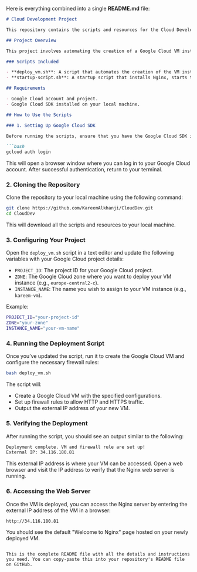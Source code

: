 Here is everything combined into a single **README.md** file:

```markdown
# Cloud Development Project

This repository contains the scripts and resources for the Cloud Development project.

## Project Overview

This project involves automating the creation of a Google Cloud VM instance, configuring firewall rules, and deploying a simple web server using Nginx. The VM is configured using a startup script that automatically installs and runs Nginx.

### Scripts Included

- **deploy_vm.sh**: A script that automates the creation of the VM instance on Google Cloud with the necessary configurations.
- **startup-script.sh**: A startup script that installs Nginx, starts the service, and ensures it starts automatically on boot.

## Requirements

- Google Cloud account and project.
- Google Cloud SDK installed on your local machine.

## How to Use the Scripts

### 1. Setting Up Google Cloud SDK

Before running the scripts, ensure that you have the Google Cloud SDK installed and authenticated. To authenticate, run the following command:

```bash
gcloud auth login
```

This will open a browser window where you can log in to your Google Cloud account. After successful authentication, return to your terminal.

### 2. Cloning the Repository

Clone the repository to your local machine using the following command:

```bash
git clone https://github.com/KareemAlkhanji/CloudDev.git
cd CloudDev
```

This will download all the scripts and resources to your local machine.

### 3. Configuring Your Project

Open the `deploy_vm.sh` script in a text editor and update the following variables with your Google Cloud project details:

- `PROJECT_ID`: The project ID for your Google Cloud project.
- `ZONE`: The Google Cloud zone where you want to deploy your VM instance (e.g., `europe-central2-c`).
- `INSTANCE_NAME`: The name you wish to assign to your VM instance (e.g., `kareem-vm`).

Example:

```bash
PROJECT_ID="your-project-id"
ZONE="your-zone"
INSTANCE_NAME="your-vm-name"
```

### 4. Running the Deployment Script

Once you’ve updated the script, run it to create the Google Cloud VM and configure the necessary firewall rules:

```bash
bash deploy_vm.sh
```

The script will:
- Create a Google Cloud VM with the specified configurations.
- Set up firewall rules to allow HTTP and HTTPS traffic.
- Output the external IP address of your new VM.

### 5. Verifying the Deployment

After running the script, you should see an output similar to the following:

```bash
Deployment complete. VM and firewall rule are set up!
External IP: 34.116.180.81
```

This external IP address is where your VM can be accessed. Open a web browser and visit the IP address to verify that the Nginx web server is running.

### 6. Accessing the Web Server

Once the VM is deployed, you can access the Nginx server by entering the external IP address of the VM in a browser:

```text
http://34.116.180.81
```

You should see the default "Welcome to Nginx" page hosted on your newly deployed VM.
```

This is the complete README file with all the details and instructions you need. You can copy-paste this into your repository's README file on GitHub.
